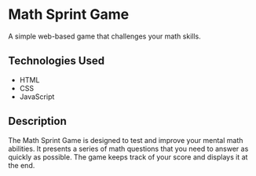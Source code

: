 # Math Sprint Game

A simple web-based game that challenges your math skills.

## Technologies Used

- HTML
- CSS
- JavaScript

## Description

The Math Sprint Game is designed to test and improve your mental math abilities. 
It presents a series of math questions that you need to answer as quickly as possible.
The game keeps track of your score and displays it at the end.



